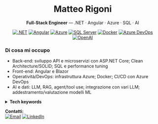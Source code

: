 <div align="center">

# Matteo Rigoni  
**Full-Stack Engineer** — .NET · Angular · Azure · SQL · AI

[![.NET](https://img.shields.io/badge/.NET-512BD4?logo=dotnet&logoColor=white)]()
[![Angular](https://img.shields.io/badge/Angular-DD0031?logo=angular&logoColor=white)]()
[![Azure](https://img.shields.io/badge/Microsoft_Azure-0078D4?logo=microsoftazure&logoColor=white)]()
[![SQL Server](https://img.shields.io/badge/SQL%20Server-CC2927?logo=microsoftsqlserver&logoColor=white)]()
[![Docker](https://img.shields.io/badge/Docker-2496ED?logo=docker&logoColor=white)]()
[![Azure DevOps](https://img.shields.io/badge/Azure_DevOps-0078D7?logo=azuredevops&logoColor=white)]()
[![OpenAI](https://img.shields.io/badge/OpenAI-000000?logo=openai&logoColor=white)]()

</div>

### Di cosa mi occupo
- Back-end: sviluppo API e microservizi con ASP.NET Core; Clean Architecture/SOLID; SQL e performance tuning
- Front-end: Angular e Blazor
- Operatività/DevOps: infrastruttura Azure; Docker; CI/CD con Azure DevOps
- AI e dati: LLM, RAG, agent/tool use; integrazione con vari LLM; addestramento/valutazione modelli ML

<details>
  <summary><b>Tech keywords</b></summary>
  
  `C#` `ASP.NET Core` `Angular` `TypeScript` `Azure` `SQL Server` `Azure SQL`  
  `Docker` `Azure DevOps` `Service Bus` `Storage` `CI/CD` `LLM` `RAG` `Agents` `Observability`
</details>

**Contatti:**  
[![Email](https://img.shields.io/badge/Email-matteo.rigoni2%40gmail.com-informational)](mailto:matteo.rigoni2@gmail.com)
[![LinkedIn](https://img.shields.io/badge/LinkedIn-matteo--rigoni-blue?logo=linkedin)](https://www.linkedin.com/in/matteo-rigoni-63440b114/)



<!---
MatteoRigoni/MatteoRigoni is a ✨ special ✨ repository because its `README.md` (this file) appears on your GitHub profile.
You can click the Preview link to take a look at your changes.
--->
